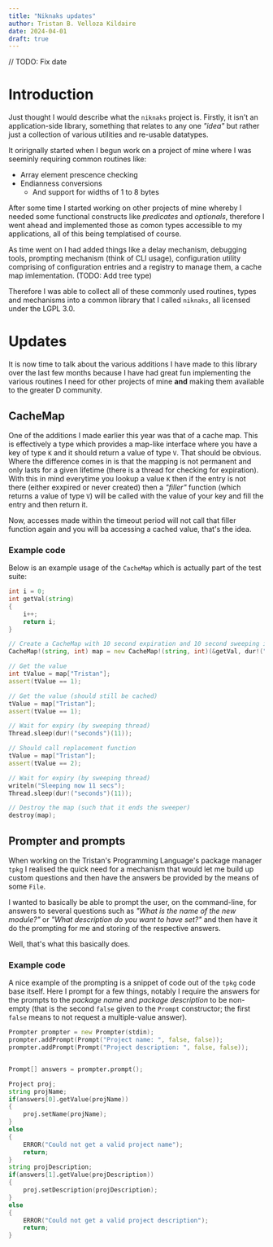 ```yaml
---
title: "Niknaks updates"
author: Tristan B. Velloza Kildaire
date: 2024-04-01
draft: true
---
```



// TODO: Fix date

# Introduction

Just thought I would describe what the `niknaks` project is. Firstly, it
isn't an application-side library, something that relates to any one _"idea"_
but rather just a collection of various utilities and re-usable datatypes.

It orirignally started when I begun work on a project of mine where I
was seeminly requiring common routines like:

* Array element prescence checking
* Endianness conversions
    * And support for widths of 1 to 8 bytes

After some time I started working on other projects of mine whereby I needed
some functional constructs like _predicates_ and _optionals_, therefore I
went ahead and implemented those as comon types accessible to my applications,
all of this being templatised of course.

As time went on I had added things like a delay mechanism, debugging tools,
prompting mechanism (think of CLI usage), configuration utility comprising
of configuration entries and a registry to manage them, a cache map imlementation. (TODO: Add tree type)


Therefore I was able to collect all of these commonly used routines, types
and mechanisms into a common library that I called `niknaks`, all licensed
under the LGPL 3.0.

# Updates

It is now time to talk about the various additions I have made to this library
over the last few months because I have had great fun implementing the various
routines I need for other projects of mine **and** making them available to the
greater D community.

## CacheMap

One of the additions I made earlier this year was that of a cache map. This is
effectively a type which provides a map-like interface where you have a key of
type `K` and it should return a value of type `V`. That should be obvious. Where
the difference comes in is that the mapping is not permanent and only lasts for
a given lifetime (there is a thread for checking for expiration). With this in mind
everytime you lookup a value `K` then if the entry is not there (either exxpired or
never created) then a _"filler"_  function (which returns a value of type `V`)
will be called with the value of your key and fill the entry and then return it.

Now, accesses made within the timeout period will not call that filler function
again and you will ba accessing a cached value, that's the idea.

### Example code

Below is an example usage of the `CacheMap` which is actually part of the test
suite:

```d
int i = 0;
int getVal(string)
{
    i++;
    return i;
}

// Create a CacheMap with 10 second expiration and 10 second sweeping interval
CacheMap!(string, int) map = new CacheMap!(string, int)(&getVal, dur!("seconds")(10));

// Get the value
int tValue = map["Tristan"];
assert(tValue == 1);

// Get the value (should still be cached)
tValue = map["Tristan"];
assert(tValue == 1);

// Wait for expiry (by sweeping thread)
Thread.sleep(dur!("seconds")(11));

// Should call replacement function
tValue = map["Tristan"];
assert(tValue == 2);

// Wait for expiry (by sweeping thread)
writeln("Sleeping now 11 secs");
Thread.sleep(dur!("seconds")(11));

// Destroy the map (such that it ends the sweeper)
destroy(map);
```

## Prompter and prompts

When working on the Tristan's Programming Language's package manager `tpkg` I
realised the quick need for a mechanism that would let me build up custom
questions and then have the answers be provided by the means of some `File`.

I wanted to basically be able to prompt the user, on the command-line, for
answers to several questions such as _"What is the name of the new module?"_
or _"What description do you want to have set?"_ and then have it do the
prompting for me and storing of the respective answers.

Well, that's what this basically does.

### Example code

A nice example of the prompting is a snippet of code out of the `tpkg`
code base itself. Here I prompt for a few things, notably I require the
answers for the prompts to the _package name_ and  _package description_
to be non-empty (that is the second `false` given to the `Prompt` constructor;
the first `false` means to not request a multiple-value answer).

```d
Prompter prompter = new Prompter(stdin);
prompter.addPrompt(Prompt("Project name: ", false, false));
prompter.addPrompt(Prompt("Project description: ", false, false));


Prompt[] answers = prompter.prompt();

Project proj;
string projName;
if(answers[0].getValue(projName))
{
    proj.setName(projName);
}
else
{
    ERROR("Could not get a valid project name");
    return;
}
string projDescription;
if(answers[1].getValue(projDescription))
{
    proj.setDescription(projDescription);
}
else
{
    ERROR("Could not get a valid project description");
    return;
}
```